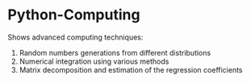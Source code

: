 # Python-Computing

Shows advanced computing techniques:

1) Random numbers generations from different distributions 
2) Numerical integration using various methods 
3) Matrix decomposition and estimation of the regression coefficients
